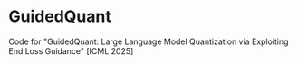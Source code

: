 # GuidedQuant
Code for "GuidedQuant: Large Language Model Quantization via Exploiting End Loss Guidance" [ICML 2025]
